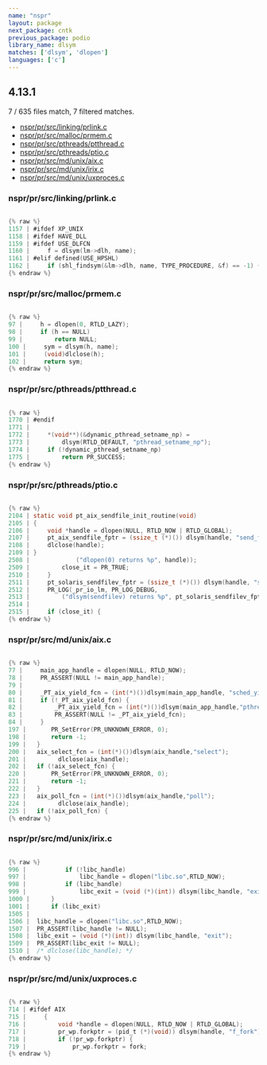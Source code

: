 ```yaml
---
name: "nspr"
layout: package
next_package: cntk
previous_package: podio
library_name: dlsym
matches: ['dlsym', 'dlopen']
languages: ['c']
---
```

## 4.13.1
7 / 635 files match, 7 filtered matches.

 - [nspr/pr/src/linking/prlink.c](#nsprprsrclinkingprlinkc)
 - [nspr/pr/src/malloc/prmem.c](#nsprprsrcmallocprmemc)
 - [nspr/pr/src/pthreads/ptthread.c](#nsprprsrcpthreadsptthreadc)
 - [nspr/pr/src/pthreads/ptio.c](#nsprprsrcpthreadsptioc)
 - [nspr/pr/src/md/unix/aix.c](#nsprprsrcmdunixaixc)
 - [nspr/pr/src/md/unix/irix.c](#nsprprsrcmdunixirixc)
 - [nspr/pr/src/md/unix/uxproces.c](#nsprprsrcmdunixuxprocesc)

### nspr/pr/src/linking/prlink.c

```c

{% raw %}
1157 | #ifdef XP_UNIX
1158 | #ifdef HAVE_DLL
1159 | #ifdef USE_DLFCN
1160 |     f = dlsym(lm->dlh, name);
1161 | #elif defined(USE_HPSHL)
1162 |     if (shl_findsym(&lm->dlh, name, TYPE_PROCEDURE, &f) == -1) {
{% endraw %}

```
### nspr/pr/src/malloc/prmem.c

```c

{% raw %}
97 |     h = dlopen(0, RTLD_LAZY);
98 |     if (h == NULL)
99 |         return NULL;
100 |     sym = dlsym(h, name);
101 |     (void)dlclose(h);
102 |     return sym;
{% endraw %}

```
### nspr/pr/src/pthreads/ptthread.c

```c

{% raw %}
1770 | #endif
1771 | 
1772 |     *(void**)(&dynamic_pthread_setname_np) =
1773 |         dlsym(RTLD_DEFAULT, "pthread_setname_np");
1774 |     if (!dynamic_pthread_setname_np)
1775 |         return PR_SUCCESS;
{% endraw %}

```
### nspr/pr/src/pthreads/ptio.c

```c

{% raw %}
2104 | static void pt_aix_sendfile_init_routine(void)
2105 | {
2106 |     void *handle = dlopen(NULL, RTLD_NOW | RTLD_GLOBAL);
2107 |     pt_aix_sendfile_fptr = (ssize_t (*)()) dlsym(handle, "send_file");
2108 |     dlclose(handle);
2109 | }
2508 |             ("dlopen(0) returns %p", handle));
2509 |         close_it = PR_TRUE;
2510 |     }
2511 |     pt_solaris_sendfilev_fptr = (ssize_t (*)()) dlsym(handle, "sendfilev");
2512 |     PR_LOG(_pr_io_lm, PR_LOG_DEBUG,
2513 |         ("dlsym(sendfilev) returns %p", pt_solaris_sendfilev_fptr));
2514 |     
2515 |     if (close_it) {
{% endraw %}

```
### nspr/pr/src/md/unix/aix.c

```c

{% raw %}
77 |     main_app_handle = dlopen(NULL, RTLD_NOW);
78 |     PR_ASSERT(NULL != main_app_handle);
79 | 
80 |     _PT_aix_yield_fcn = (int(*)())dlsym(main_app_handle, "sched_yield");
81 |     if (!_PT_aix_yield_fcn) {
82 |         _PT_aix_yield_fcn = (int(*)())dlsym(main_app_handle,"pthread_yield");
83 |         PR_ASSERT(NULL != _PT_aix_yield_fcn);
84 |     }
197 | 	    PR_SetError(PR_UNKNOWN_ERROR, 0);
198 | 	    return -1;
199 | 	}
200 | 	aix_select_fcn = (int(*)())dlsym(aix_handle,"select");
201 |         dlclose(aix_handle);
202 | 	if (!aix_select_fcn) {
220 | 	    PR_SetError(PR_UNKNOWN_ERROR, 0);
221 | 	    return -1;
222 | 	}
223 | 	aix_poll_fcn = (int(*)())dlsym(aix_handle,"poll");
224 |         dlclose(aix_handle);
225 | 	if (!aix_poll_fcn) {
{% endraw %}

```
### nspr/pr/src/md/unix/irix.c

```c

{% raw %}
996 | 			if (!libc_handle)
997 | 				libc_handle = dlopen("libc.so",RTLD_NOW);
998 | 			if (libc_handle)
999 | 				libc_exit = (void (*)(int)) dlsym(libc_handle, "exit");
1000 | 		}
1001 | 		if (libc_exit)
1505 | 
1506 | 	libc_handle = dlopen("libc.so",RTLD_NOW);
1507 | 	PR_ASSERT(libc_handle != NULL);
1508 | 	libc_exit = (void (*)(int)) dlsym(libc_handle, "exit");
1509 | 	PR_ASSERT(libc_exit != NULL);
1510 | 	/* dlclose(libc_handle); */
{% endraw %}

```
### nspr/pr/src/md/unix/uxproces.c

```c

{% raw %}
714 | #ifdef AIX
715 |     {
716 |         void *handle = dlopen(NULL, RTLD_NOW | RTLD_GLOBAL);
717 |         pr_wp.forkptr = (pid_t (*)(void)) dlsym(handle, "f_fork");
718 |         if (!pr_wp.forkptr) {
719 |             pr_wp.forkptr = fork;
{% endraw %}

```